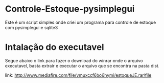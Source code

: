 # Controle-Estoque-pysimplegui
Este é um script simples onde criei um programa para controle de estoque com pysimplegui e sqlite3

# Intalação do executavel
Segue abaixo o link para fazer o download do winrar onde o arquivo executavel, basta extrair e executar o arquivo que se encontra na pasta dist.

link: http://www.mediafire.com/file/vmuxccf6bo6hymi/estoqueJE.rar/file

